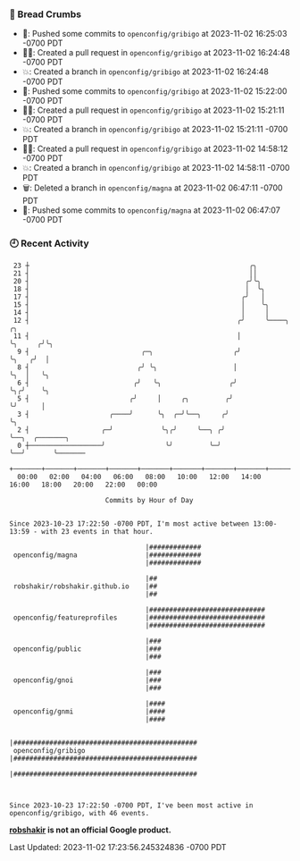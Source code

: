 ### 🍞 Bread Crumbs

 * 🚢: Pushed some commits to `openconfig/gribigo` at 2023-11-02 16:25:03 -0700 PDT
 * ✍🏼: Created a pull request in `openconfig/gribigo` at 2023-11-02 16:24:48 -0700 PDT
 * 💥: Created a branch in `openconfig/gribigo` at 2023-11-02 16:24:48 -0700 PDT
 * 🚢: Pushed some commits to `openconfig/gribigo` at 2023-11-02 15:22:00 -0700 PDT
 * ✍🏼: Created a pull request in `openconfig/gribigo` at 2023-11-02 15:21:11 -0700 PDT
 * 💥: Created a branch in `openconfig/gribigo` at 2023-11-02 15:21:11 -0700 PDT
 * ✍🏼: Created a pull request in `openconfig/gribigo` at 2023-11-02 14:58:12 -0700 PDT
 * 💥: Created a branch in `openconfig/gribigo` at 2023-11-02 14:58:11 -0700 PDT
 * 🗑: Deleted a branch in `openconfig/magna` at 2023-11-02 06:47:11 -0700 PDT
 * 🚢: Pushed some commits to `openconfig/magna` at 2023-11-02 06:47:07 -0700 PDT

### 🕘 Recent Activity
```
 23 ┼                                                       ╭╮
 21 ┤                                                       ││
 20 ┤                                                      ╭╯╰╮
 18 ┤                                                      │  ╰╮
 17 ┤                                                     ╭╯   │
 15 ┤                                                     │    ╰╮
 14 ┤                                                     │     │
 12 ┤                                                    ╭╯     ╰────╮       ╭╮
 11 ┤                                                    │           ╰╮     ╭╯╰╮
  9 ┤                            ╭─╮                    ╭╯            ╰╮   ╭╯  │
  8 ┤                           ╭╯ ╰╮                   │              ╰╮  │   ╰╮
  6 ┤                          ╭╯   ╰╮                 ╭╯               ╰╮╭╯    ╰╮
  5 ┤                         ╭╯     │     ╭╮         ╭╯                 ╰╯      │
  3 ┤                    ╭────╯      ╰╮  ╭─╯╰──╮     ╭╯                          ╰╮
  2 ┤                  ╭─╯            ╰╮╭╯     ╰──╮ ╭╯                            ╰──╮  ╭───────╮
  0 ┼──────────────────╯               ╰╯         ╰─╯                                ╰──╯       ╰───────
    +───────+───────+───────+───────+───────+───────+───────+───────+───────+───────+───────+───────+────
  00:00   02:00   04:00   06:00   08:00   10:00   12:00   14:00   16:00   18:00   20:00   22:00   00:00   

						Commits by Hour of Day


Since 2023-10-23 17:22:50 -0700 PDT, I'm most active between 13:00-13:59 - with 23 events in that hour.

```



```
                                  |#############
 openconfig/magna                 |#############
                                  |#############

                                  |##
 robshakir/robshakir.github.io    |##
                                  |##

                                  |#############################
 openconfig/featureprofiles       |#############################
                                  |#############################

                                  |###
 openconfig/public                |###
                                  |###

                                  |###
 openconfig/gnoi                  |###
                                  |###

                                  |####
 openconfig/gnmi                  |####
                                  |####

                                  |##############################################
 openconfig/gribigo               |##############################################
                                  |##############################################



Since 2023-10-23 17:22:50 -0700 PDT, I've been most active in openconfig/gribigo, with 46 events.

```
**[robshakir](mailto:robjs@google.com) is not an official Google product.**  


Last Updated: 2023-11-02 17:23:56.245324836 -0700 PDT
